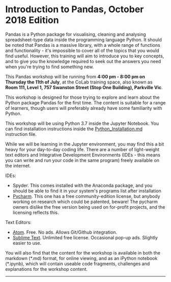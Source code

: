 # Introduction to Pandas, October 2018 Edition

Pandas is a Python package for visualising, cleaning and analysing spreadsheet-type data inside the programming language Python. It should be noted that Pandas is a massive library, with a whole range of functions and functionality - it's impossible to cover all of the topics that you would find useful. However, this training will aim to introduce you to key concepts, and to give you the knowledge required to seek out the answers you need when you're trying to find something new.  

This Pandas workshop will be running from **4:00 pm - 8:00 pm on Thursday the 11th of July**, at the CoLab training space, also known as __Room 111, Level 1, 757 Swanston Street (Stop One Building), Parkville Vic__. 


This workshop is designed for those trying to explore and learn about the Python package Pandas for the first time. The content is suitable for a range of learners, though users will preferably already have some familiarity with Python. 

This workshop will be using Python 3.7 inside the Jupyter Notebook. You can find installation instructions inside the 
[Python_Installation.md](https://github.com/resbaz/Sept2017_PandasWorkshop/blob/master/Python_installation.md)
instruction file. 

While we will be learning in the Jupyter environment, you may find this a bit heavy for your day-to-day coding life. 
There are a number of light-weight text editors and Integrative Development Environments (IDEs - this means you can write and 
run your code in the same program) freely available on the internet.

IDEs:
- Spyder. This comes installed with the Anaconda package, and you should be able to find it in your system's programs list after installation
- [Pycharm](https://www.jetbrains.com/pycharm/). This one has a free community-edition license, but anybody working on research which could be patented, beware! The pycharm owners dislike the free version being used on for-profit projects, and the licensing reflects this.

Text Editors:
- [Atom](https://atom.io/). Free. No ads. Allows Git/Github integration.
- [Sublime Text](https://www.sublimetext.com/). Unlimited free license. Occasional pop-up ads. Slightly easier to use.

You will also find that the content for the workshop is available in both the markdown (\*.md) format, for online viewing, and as an iPython notebook (\*.ipynb), which will contain useable code fragments, challenges and explanations for the workshop content.

---

